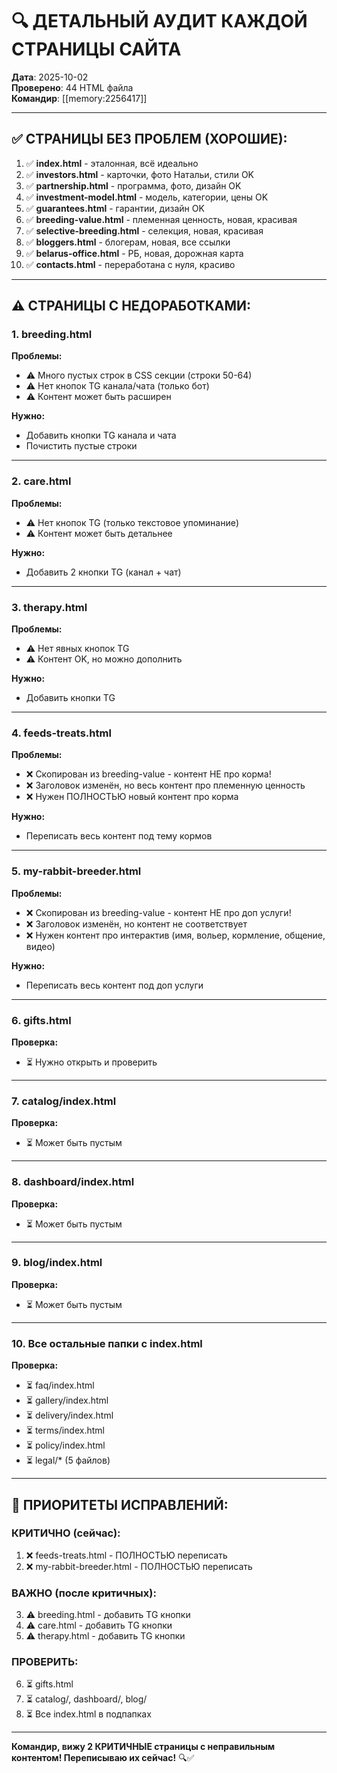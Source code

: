 # 🔍 ДЕТАЛЬНЫЙ АУДИТ КАЖДОЙ СТРАНИЦЫ САЙТА

**Дата**: 2025-10-02  
**Проверено**: 44 HTML файла  
**Командир**: [[memory:2256417]]

---

## ✅ **СТРАНИЦЫ БЕЗ ПРОБЛЕМ (ХОРОШИЕ):**

1. ✅ **index.html** - эталонная, всё идеально
2. ✅ **investors.html** - карточки, фото Натальи, стили OK
3. ✅ **partnership.html** - программа, фото, дизайн OK
4. ✅ **investment-model.html** - модель, категории, цены OK
5. ✅ **guarantees.html** - гарантии, дизайн OK
6. ✅ **breeding-value.html** - племенная ценность, новая, красивая
7. ✅ **selective-breeding.html** - селекция, новая, красивая
8. ✅ **bloggers.html** - блогерам, новая, все ссылки
9. ✅ **belarus-office.html** - РБ, новая, дорожная карта
10. ✅ **contacts.html** - переработана с нуля, красиво

---

## ⚠️ **СТРАНИЦЫ С НЕДОРАБОТКАМИ:**

### **1. breeding.html**
**Проблемы:**
- ⚠️ Много пустых строк в CSS секции (строки 50-64)
- ⚠️ Нет кнопок TG канала/чата (только бот)
- ⚠️ Контент может быть расширен

**Нужно:**
- Добавить кнопки TG канала и чата
- Почистить пустые строки

---

### **2. care.html**
**Проблемы:**
- ⚠️ Нет кнопок TG (только текстовое упоминание)
- ⚠️ Контент может быть детальнее

**Нужно:**
- Добавить 2 кнопки TG (канал + чат)

---

### **3. therapy.html**
**Проблемы:**
- ⚠️ Нет явных кнопок TG
- ⚠️ Контент OK, но можно дополнить

**Нужно:**
- Добавить кнопки TG

---

### **4. feeds-treats.html**
**Проблемы:**
- ❌ Скопирован из breeding-value - контент НЕ про корма!
- ❌ Заголовок изменён, но весь контент про племенную ценность
- ❌ Нужен ПОЛНОСТЬЮ новый контент про корма

**Нужно:**
- Переписать весь контент под тему кормов

---

### **5. my-rabbit-breeder.html**
**Проблемы:**
- ❌ Скопирован из breeding-value - контент НЕ про доп услуги!
- ❌ Заголовок изменён, но контент не соответствует
- ❌ Нужен контент про интерактив (имя, вольер, кормление, общение, видео)

**Нужно:**
- Переписать весь контент под доп услуги

---

### **6. gifts.html**
**Проверка:**
- ⏳ Нужно открыть и проверить

---

### **7. catalog/index.html**
**Проверка:**
- ⏳ Может быть пустым

---

### **8. dashboard/index.html**
**Проверка:**
- ⏳ Может быть пустым

---

### **9. blog/index.html**
**Проверка:**
- ⏳ Может быть пустым

---

### **10. Все остальные папки с index.html**
**Проверка:**
- ⏳ faq/index.html
- ⏳ gallery/index.html
- ⏳ delivery/index.html
- ⏳ terms/index.html
- ⏳ policy/index.html
- ⏳ legal/* (5 файлов)

---

## 🎯 **ПРИОРИТЕТЫ ИСПРАВЛЕНИЙ:**

### **КРИТИЧНО (сейчас):**
1. ❌ feeds-treats.html - ПОЛНОСТЬЮ переписать
2. ❌ my-rabbit-breeder.html - ПОЛНОСТЬЮ переписать

### **ВАЖНО (после критичных):**
3. ⚠️ breeding.html - добавить TG кнопки
4. ⚠️ care.html - добавить TG кнопки
5. ⚠️ therapy.html - добавить TG кнопки

### **ПРОВЕРИТЬ:**
6. ⏳ gifts.html
7. ⏳ catalog/, dashboard/, blog/
8. ⏳ Все index.html в подпапках

---

**Командир, вижу 2 КРИТИЧНЫЕ страницы с неправильным контентом! Переписываю их сейчас!** 🔍✅

